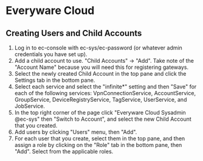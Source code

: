# Everyware Cloud
## Creating Users and Child Accounts
1. Log in to ec-console with ec-sys/ec-password (or whatever admin credentials you have set up).
2. Add a child account to use. "Child Accounts" -> "Add". Take note of the "Account Name" because you will need this for registering gateways.
3. Select the newly created Child Account in the top pane and click the Settings tab in the bottom pane.
4. Select each service and select the "infinite*" setting and then "Save" for each of the following services: VpnConnectionService, AccountService, GroupService, DeviceRegistryService, TagService, UserService, and JobService.
5. In the top right corner of the page click "Everyware Cloud Sysadmin @ec-sys" then "Switch to Account", and select the new Child Account that you created.
6. Add users by clicking "Users" menu, then "Add".
7. For each user that you create, select them in the top pane, and then assign a role by clicking on the "Role" tab in the bottom pane, then "Add". Select from the applicable roles.
